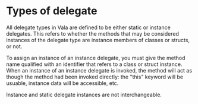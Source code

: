 

Types of delegate
=================

All delegate types in Vala are defined to be either static or instance delegates. This refers to whether the methods that may be considered instances of the delegate type are instance members of classes or structs, or not.

To assign an instance of an instance delegate, you must give the method name qualified with an identifier that refers to a class or struct instance. When an instance of an instance delegate is invoked, the method will act as though the method had been invoked directly: the
"this" keyword will be usuable, instance data will be accessible, etc.

Instance and static delegate instances are not interchangeable.

